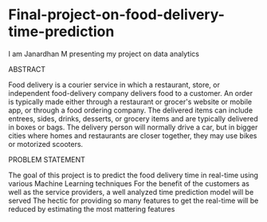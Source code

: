 # Final-project-on-food-delivery-time-prediction
I am Janardhan M presenting my project on data analytics

ABSTRACT

Food delivery is a courier service in which a restaurant, store, or independent food-delivery company delivers food to a customer. An order is typically made either through a restaurant or grocer's website or mobile app, or through a food ordering company. The delivered items can include entrees, sides, drinks, desserts, or grocery items and are typically delivered in boxes or bags. The delivery person will normally drive a car, but in bigger cities where homes and restaurants are closer together, they may use bikes or motorized scooters.

PROBLEM STATEMENT

The goal of this project is to predict the food delivery time in real-time using various Machine Learning techniques
For the benefit of the customers as well as the service providers, a well analyzed time prediction model will be served
The hectic for providing so many features to get the real-time will be reduced by estimating the most mattering features

